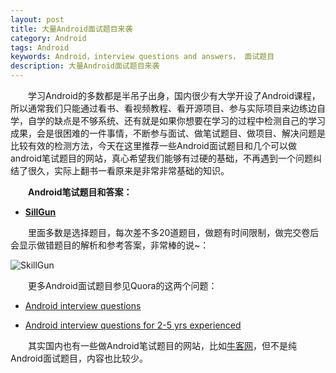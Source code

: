```yaml
---
layout: post
title: 大量Android面试题目来袭
category: Android
tags: Android
keywords: Android，interview questions and answers， 面试题目
description: 大量Android面试题目来袭
---
```


&emsp;&emsp;学习Android的多数都是半吊子出身，国内很少有大学开设了Android课程，所以通常我们只能通过看书、看视频教程、看开源项目、参与实际项目来边练边自学，自学的缺点是不够系统、还有就是如果你想要在学习的过程中检测自己的学习成果，会是很困难的一件事情，不断参与面试、做笔试题目、做项目、解决问题是比较有效的检测方法，今天在这里推荐一些Android面试题目和几个可以做android笔试题目的网站，真心希望我们能够有过硬的基础，不再遇到一个问题纠结了很久，实际上翻书一看原来是非常非常基础的知识。

&emsp;&emsp;**Android笔试题目和答案：**

- **[SillGun](http://skillgun.com/android/interview-questions-and-answers)**

&emsp;&emsp;里面多数是选择题目，每次差不多20道题目，做题有时间限制，做完交卷后会显示做错题目的解析和参考答案，非常棒的说~：

![SkillGun](http://img.my.csdn.net/uploads/201412/25/1419482071_9440.jpg)

&emsp;&emsp;更多Android面试题目参见Quora的这两个问题：

- [Android interview questions](http://androidquestions.quora.com/Android-interview-questions)

- [Android interview questions for 2-5 yrs experienced](http://androidquestions.quora.com/Android-interview-questions-for-2-5-yrs-experienced)

&emsp;&emsp;其实国内也有一些做Android笔试题目的网站，比如[牛客网](http://www.nowcoder.com/)，但不是纯Android面试题目，内容也比较少。






	